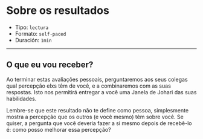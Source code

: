 # Sobre os resultados

* Tipo: `lectura`
* Formato: `self-paced`
* Duración: `1min`

***

## O que eu vou receber?

Ao terminar estas avaliações pessoais, perguntaremos aos seus colegas qual percepção elxs têm de você, e a combinaremos com as suas respostas. Isto nos permitirá entregar a você uma Janela de Johari das suas habilidades.

Lembre-se que este resultado não te define como pessoa, simplesmente mostra a percepção que os outros (e você mesmo) têm sobre você. Se quiser, a pergunta que você deveria fazer a si mesmo depois de recebê-lo é: como posso melhorar essa percepção?
